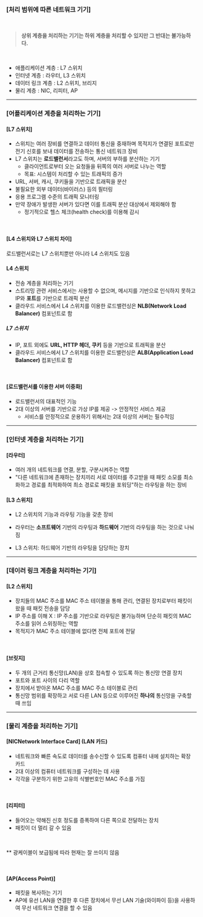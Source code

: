 ### [처리 범위에 따른 네트워크 기기]
<br/>

> **상위 계층을 처리하는 기기는 하위 계층을 처리할 수 있지만 그 반대는 불가능하다.**
<br/>

* 애플리케이션 계층 : L7 스위치
* 인터넷 계층 : 라우터, L3 스위치
* 데이터 링크 계층 : L2 스위치, 브리지
* 물리 계층 : NIC, 리피터, AP


___

### [어플리케이션 계층을 처리하는 기기]
#### [L7 스위치]

* 스위치는 여러 장비를 연결하고 데이터 통신을 중재하며 목적지가 연결된 포트로만 전기 신호를 보내 데이터를 전송하는 통신 네트워크 장비
* L7 스위치는 **로드밸런서**라고도 하며, 서버의 부하를 분산하는 기기
  * 클라이언트로부터 오는 요청들을 뒤쪽의 여러 서버로 나누는 역할
  * 목표: 시스템이 처리할 수 있는 트래픽의 증가
* URL, 서버, 캐시, 쿠키들을 기반으로 트래픽을 분산
* 불필요한 외부 데이터(바이러스) 등의 필터링
* 응용 프로그램 수준의 트래픽 모니터링
* 만약 장애가 발생한 서버가 있다면 이를 트래픽 분산 대상에서 제외해야 함
    * 정기적으로 헬스 체크(health check)를 이용해 감시

​
#### [L4 스위치와 L7 스위치 차이]

로드밸런서로는 L7 스위치뿐만 아니라 L4 스위치도 있음

#### L4 스위치

* 전송 계층을 처리하는 기기
* 스트리밍 관련 서비스에서는 사용할 수 없으며, 메시지를 기반으로 인식하지 못하고 IP와 **포트**를 기반으로 트래픽 분산
* 클라우드 서비스에서 L4 스위치를 이용한 로드밸런싱은 **NLB(Network Load Balancer)** 컴포넌트로 함

##### L7 스위치

* IP, 포트 외에도 **URL, HTTP 헤더, 쿠키** 등을 기반으로 트래픽을 분산
* 클라우드 서비스에서 L7 스위치를 이용한 로드밸런싱은 **ALB(Application Load Balancer)** 컴포넌트로 함

​

#### [로드밸런서를 이용한 서버 이중화]

* 로드밸런서의 대표적인 기능
* 2대 이상의 서버를 기반으로 가상 IP를 제공 -> 안정적인 서비스 제공
  * 서비스를 안정적으로 운용하기 위해서는 2대 이상의 서버는 필수적임


___

### [인터넷 계층을 처리하는 기기]
#### [라우터]

* 여러 개의 네트워크를 연결, 분할, 구분시켜주는 역할
* "다른 네트워크에 존재하는 장치끼리 서로 데이터를 주고받을 때 패킷 소모를 최소화하고 경로를 최적화하여 최소 경로로 패킷을 포워딩"하는 라우팅을 하는 장비

#### [L3 스위치]

* L2 스위치의 기능과 라우팅 기능을 갖춘 장비


* 라우터는 **소프트웨어** 기반의 라우팅과 **하드웨어** 기반의 라우팅을 하는 것으로 나눠짐
 * L3 스위치: 하드웨어 기반의 라우팅을 담당하는 장치


___

### [데이러 링크 계층을 처리하는 기기]
#### [L2 스위치]

* 장치들의 MAC 주소를 MAC 주소 테이블을 통해 관리, 연결된 장치로부터 패킷이 왔을 때 패킷 전송을 담당
* IP 주소를 이해 X : IP 주소를 기반으로 라우팅은 불가능하며 단순히 패킷의 MAC 주소를 읽어 스위칭하는 역할
* 목적지가 MAC 주소 테이블에 없다면 전체 포트에 전달

​
#### [브릿지]

* 두 개의 근거리 통신망(LAN)을 상호 접속할 수 있도록 하는 통신망 연결 장치
* 포트와 포트 사이의 다리 역할
* 장치에서 받아온 MAC 주소를 MAC 주소 테이블로 관리
* 통신망 범위를 확장하고 서로 다른 LAN 등으로 이루어진 **하나의** 통신망을 구축할 때 쓰임


___

### [물리 계층을 처리하는 기기]
#### [NICNetwork Interface Card] (LAN 카드)
* 네트워크와 빠른 속도로 데이터를 송수신할 수 있도록 컴퓨터 내에 설치하는 확장 카드
 * 2대 이상의 컴퓨터 네트워크를 구성하는 데 사용
* 각각을 구분하기 위한 고유의 식별번호인 MAC 주소를 가짐

​
#### [리피터]
* 들어오는 약해진 신호 정도를 증폭하여 다른 쪽으로 전달하는 장치
 * 패킷이 더 멀리 갈 수 있음
<br/>

** 광케이블이 보급됨에 따라 현재는 잘 쓰이지 않음

​
#### [AP(Access Point)]
* 패킷을 복사하는 기기
* AP에 유선 LAN을 연결한 후 다른 장치에서 무선 LAN 기술(와이파이 등)을 사용하여 무선 네트워크 연결을 할 수 있음
